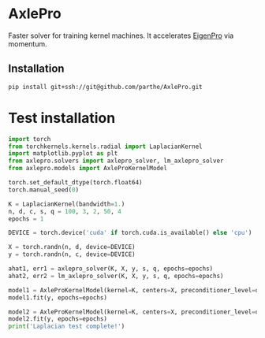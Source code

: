 # AxlePro
Faster solver for training kernel machines. It accelerates [EigenPro](https://github.com/EigenPro/EigenPro-pytorch) via momentum.

## Installation
```
pip install git+ssh://git@github.com/parthe/AxlePro.git
```

# Test installation

```python
import torch
from torchkernels.kernels.radial import LaplacianKernel
import matplotlib.pyplot as plt
from axlepro.solvers import axlepro_solver, lm_axlepro_solver
from axlepro.models import AxleProKernelModel

torch.set_default_dtype(torch.float64)
torch.manual_seed(0)

K = LaplacianKernel(bandwidth=1.)
n, d, c, s, q = 100, 3, 2, 50, 4
epochs = 1

DEVICE = torch.device('cuda' if torch.cuda.is_available() else 'cpu')

X = torch.randn(n, d, device=DEVICE)
y = torch.randn(n, c, device=DEVICE)

ahat1, err1 = axlepro_solver(K, X, y, s, q, epochs=epochs)
ahat2, err2 = lm_axlepro_solver(K, X, y, s, q, epochs=epochs)

model1 = AxleProKernelModel(kernel=K, centers=X, preconditioner_level=q)
model1.fit(y, epochs=epochs)

model2 = AxleProKernelModel(kernel=K, centers=X, preconditioner_level=q, nystrom_size=s)
model2.fit(y, epochs=epochs)
print('Laplacian test complete!')
```
